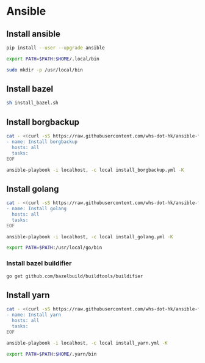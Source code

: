 # Ansible
## Install ansible
```sh
pip install --user --upgrade ansible
```

```sh
export PATH=$PATH:$HOME/.local/bin
```

```sh
sudo mkdir -p /usr/local/bin
```

## Install bazel
```sh
sh install_bazel.sh
```

## Install borgbackup
```sh
cat - <(curl -sS https://raw.githubusercontent.com/whs-dot-hk/ansible-fedora-32/master/roles/borgbackup/tasks/main.yml | sed 's|^|  |') <<EOF > install_borgbackup.yml
- name: Install borgbackup
  hosts: all
  tasks:
EOF
```

```sh
ansible-playbook -i localhost, -c local install_borgbackup.yml -K
```

## Install golang
```sh
cat - <(curl -sS https://raw.githubusercontent.com/whs-dot-hk/ansible-fedora-32/master/roles/golang/tasks/main.yml | sed 's|^|  |') <<EOF > install_golang.yml
- name: Install golang
  hosts: all
  tasks:
EOF
```

```sh
ansible-playbook -i localhost, -c local install_golang.yml -K
```

```sh
export PATH=$PATH:/usr/local/go/bin
```

### Install bazel buildifier
```sh
go get github.com/bazelbuild/buildtools/buildifier
```

## Install yarn
```sh
cat - <(curl -sS https://raw.githubusercontent.com/whs-dot-hk/ansible-fedora-32/master/roles/yarn/tasks/main.yml | sed 's|^|  |') <<EOF > install_yarn.yml
- name: Install yarn
  hosts: all
  tasks:
EOF
```

```sh
ansible-playbook -i localhost, -c local install_yarn.yml -K
```

```sh
export PATH=$PATH:$HOME/.yarn/bin
```

